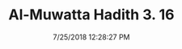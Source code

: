 ---
title        : "Al-Muwatta Hadith 3. 16"
date         : 7/25/2018 12:28:27 PM
draft        : false
type         : "hadith"
layout       : "hadith"
BookCode     : "AMH"
VolumeNumber : "3"
HadithNumber : "16"
categories  :  ["Prayer - The Duration of the Meal before Dawn (Sahur) in Relation to the Adhan"]
---